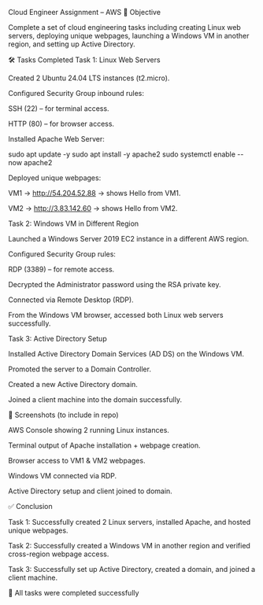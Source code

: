 Cloud Engineer Assignment – AWS
🎯 Objective

Complete a set of cloud engineering tasks including creating Linux web servers, deploying unique webpages, launching a Windows VM in another region, and setting up Active Directory.

🛠️ Tasks Completed
Task 1: Linux Web Servers

Created 2 Ubuntu 24.04 LTS instances (t2.micro).

Configured Security Group inbound rules:

SSH (22) – for terminal access.

HTTP (80) – for browser access.

Installed Apache Web Server:

sudo apt update -y
sudo apt install -y apache2
sudo systemctl enable --now apache2


Deployed unique webpages:

VM1 → http://54.204.52.88 → shows Hello from VM1.

VM2 → http://3.83.142.60 → shows Hello from VM2.

Task 2: Windows VM in Different Region

Launched a Windows Server 2019 EC2 instance in a different AWS region.

Configured Security Group rules:

RDP (3389) – for remote access.

Decrypted the Administrator password using the RSA private key.

Connected via Remote Desktop (RDP).

From the Windows VM browser, accessed both Linux web servers successfully.

Task 3: Active Directory Setup

Installed Active Directory Domain Services (AD DS) on the Windows VM.

Promoted the server to a Domain Controller.

Created a new Active Directory domain.

Joined a client machine into the domain successfully.

📸 Screenshots (to include in repo)

AWS Console showing 2 running Linux instances.

Terminal output of Apache installation + webpage creation.

Browser access to VM1 & VM2 webpages.

Windows VM connected via RDP.

Active Directory setup and client joined to domain.

✅ Conclusion

Task 1: Successfully created 2 Linux servers, installed Apache, and hosted unique webpages.

Task 2: Successfully created a Windows VM in another region and verified cross-region webpage access.

Task 3: Successfully set up Active Directory, created a domain, and joined a client machine.

📌 All tasks were completed successfully
